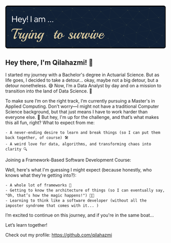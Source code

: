 ![Header](./github-header-image.png)

## Hey there, I'm Qilahazmi! 👋

I started my journey with a Bachelor's degree in Actuarial Science. But as life goes, I decided to take a detour… okay, maybe not a big detour, but a detour nonetheless. 😅 Now, I’m a Data Analyst by day and on a mission to transition into the land of Data Science. 🚀

To make sure I’m on the right track, I’m currently pursuing a Master's in Applied Computing. Don’t worry—I might not have a traditional Computer Science background, but that just means I have to work harder than everyone else. 💪 But hey, I'm up for the challenge, and that’s what makes this all fun, right?
What to expect from me:

    - A never-ending desire to learn and break things (so I can put them back together, of course) 🛠️
    - A weird love for data, algorithms, and transforming chaos into clarity 🔍

Joining a Framework-Based Software Development Course:

Well, here's what I'm guessing I might expect (because honestly, who knows what they’re getting into?):

    - A whole lot of frameworks 🖤
    - Getting to know the architecture of things (so I can eventually say, "Oh, that’s how the magic happens!") 🎩✨
    - Learning to think like a software developer (without all the imposter syndrome that comes with it... )

I’m excited to continue on this journey, and if you're in the same boat...

Let’s learn together!

Check out my profile: https://github.com/qilahazmi
